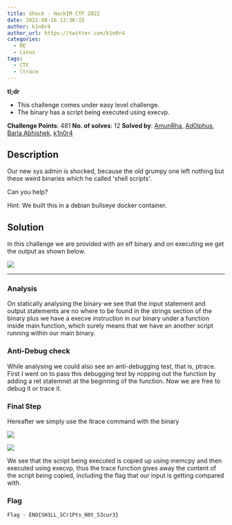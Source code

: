 ```yaml
---
title: Shock - HackIM CTF 2022
date: 2022-08-16 12:36:15
author: k1n0r4
author_url: https://twitter.com/k1n0r4
categories:
  - RE
  - Linux
tags:
  - CTF
  - ltrace
---
```


**tl;dr**

+ This challenge comes under easy level challenge.
+ The binary has a script being executed using execvp.

<!--more-->

**Challenge Points**: 481 
**No. of solves**: 12 
**Solved by**: [AmunRha](https://twitter.com/amun_rha), [Ad0lphus](https://twitter.com/Ad0lphu5), [Barla Abhishek](https://twitter.com/barlabhi), [k1n0r4](https://twitter.com/k1n0r4)

## Description

Our new sys admin is shocked, because the old grumpy one left nothing but these weird binaries which he called 'shell scripts'.

Can you help?

Hint: We built this in a debian bullseye docker container.

## Solution

In this challenge we are provided with an elf binary and on executing we get the output as shown below. 

![](https://i.imgur.com/AHv6Mh7.png)

<hr>

### Analysis

On statically analysing the binary we see that the input statement and output statements are no where to be found in the strings section of the binary plus we have a execve instruction in our binary under a function inside main function, which surely means that we have an another script running within our main binary. 


### Anti-Debug check 

While analysing we could also see an anti-debugging test, that is, ptrace. First I went on to pass this debugging test by nopping out the function by adding a ret statemnet at the beginning of the function. Now we are free to debug it or trace it. 


### Final Step

Hereafter we simply use the ltrace command with the binary 

![](https://i.imgur.com/tyevg1c.png)

![](https://i.imgur.com/KErTq82.png)

We see that the script being executed is copied up using memcpy and then executed using execvp, thus the trace function gives away the content of the script being copied, including the flag that our input is getting compared with. 


### Flag

```Flag - ENO{SH3LL_SCr1Pts_N0t_S3cur3}```
